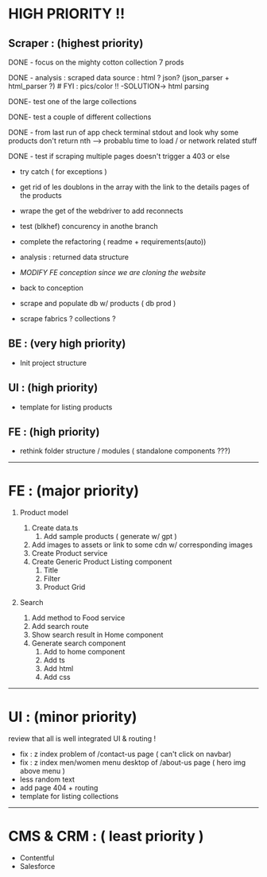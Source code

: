 # HIGH PRIORITY !!

## Scraper : (highest priority)

DONE - focus on the mighty cotton collection 7 prods

DONE - analysis : scraped data source : html ? json? (json_parser + html_parser ?) # FYI : pics/color !!
-SOLUTION-> html parsing 

DONE- test one of the large collections

DONE- test a couple of different collections

DONE - from last run of app check terminal stdout and look why some products don't return nth --> probablu time to load / or network related stuff

DONE - test if scraping multiple pages doesn't trigger a 403 or else


- try catch ( for exceptions )

- get rid of les doublons in the array with the link to the details pages of the products

- wrape the get of the webdriver to add reconnects 

- test (blkhef) concurency in anothe branch

- complete the refactoring ( readme + requirements(auto))


- analysis : returned data structure

- *MODIFY FE conception since we are cloning the website*

- back to conception

- scrape and populate db w/ products ( db prod )

- scrape fabrics ? collections ?

## BE : (very high priority)

- Init project structure

## UI : (high priority)

- template for listing products

## FE : (high priority)

- rethink folder structure / modules ( standalone components ???)

---

# FE : (major priority)

1. Product model

   1. Create data.ts
      1. Add sample products ( generate w/ gpt )
   2. Add images to assets or link to some cdn w/ corresponding images
   3. Create Product service
   4. Create Generic Product Listing component
      1. Title
      2. Filter
      3. Product Grid

2. Search
   1. Add method to Food service
   2. Add search route
   3. Show search result in Home component
   4. Generate search component
      1. Add to home component
      2. Add ts
      3. Add html
      4. Add css

---

# UI : (minor priority)

review that all is well integrated UI & routing !

- fix : z index problem of /contact-us page ( can't click on navbar)
- fix : z index men/women menu desktop of /about-us page ( hero img above menu )
- less random text
- add page 404 + routing
- template for listing collections

---

# CMS & CRM : ( least priority )
- Contentful
- Salesforce
